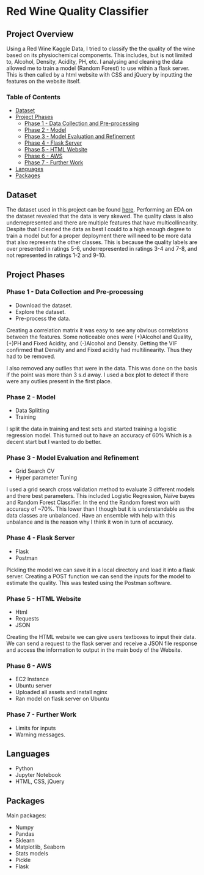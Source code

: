 # Red Wine Quality Classifier

## Project Overview

Using a Red Wine Kaggle Data, I tried to classify the the quality of the wine based on its physiochemical components. This includes, but is not limited to, Alcohol, Density, Acidity, PH, etc. I analysing and cleaning the data allowed me to train a model (Random Forest) to use within a flask server. This is then called by a html website with CSS and jQuery by inputting the features on the website itself.
### Table of Contents

- [Dataset](#dataset)
- [Project Phases](#project-phases)
  - [Phase 1 - Data Collection and Pre-processing](#phase-1---data-collection-and-pre-processing)
  - [Phase 2 - Model](#phase-2---model)
  - [Phase 3 - Model Evaluation and Refinement](#phase-3---model-evaluation-and-refinement)
  - [Phase 4 - Flask Server](#phase-4---Flask-Server)
  - [Phase 5 - HTML Website](#phase-5---HTML-Website)
  - [Phase 6 - AWS](#phase-6---AWS)
  - [Phase 7 - Further Work](#phase-7---further-work)
- [Languages](#Languages)
- [Packages](#Packages)

## Dataset

The dataset used in this project can be found [here](https://www.kaggle.com/datasets/uciml/red-wine-quality-cortez-et-al-2009). Performing an EDA on the dataset revealed that the data is very skewed. The quality class is also underrepresented and there are multiple features that have multicollinearity. Despite that I cleaned the data as best I could to a high enough degree to train a model but for a proper deployment there will need to be more data that also represents the other classes. This is because the quality labels are over presented in ratings 5-6, underrepresented in ratings 3-4 and 7-8, and not represented in ratings 1-2 and 9-10.   
## Project Phases

### Phase 1 - Data Collection and Pre-processing

- Download the dataset.
- Explore the dataset.
- Pre-process the data.

Creating a correlation matrix it was easy to see any obvious correlations between the features. Some noticeable ones were (+)Alcohol and Quality, (+)PH and Fixed Acidity, and (-)Alcohol and Density. Getting the VIF confirmed that Density and  and Fixed acidity had multilinearity. Thus they had to be removed.

I also removed any outlies that were in the data. This was done on the basis if the point was more than 3 s.d away. I used a box plot to detect if there were any outlies present in the first place.
### Phase 2 - Model

- Data Splitting 
- Training

I split the data in training and test sets and started training a logistic regression model. This turned out to have an accuracy of 60% Which is a decent start but I wanted to do better.  
### Phase 3 - Model Evaluation and Refinement

- Grid Search CV
- Hyper parameter Tuning 

I used a grid search cross validation method to evaluate 3 different models and there best parameters. This included Logistic Regression, Naïve bayes and Random Forest Classifier.
In the end the Random forest won with accuracy of ~70%.  This lower than I though but it is understandable as the data classes are unbalanced. Have an ensemble with help with this unbalance and is the reason why I think it won in turn of accuracy.
### Phase 4 - Flask Server

- Flask
- Postman

Pickling the model we can save it in a local directory and load it into a flask server. Creating a POST function we can send the inputs for the model to estimate the quality. This was tested using the Postman software.
### Phase 5 - HTML Website

- Html
- Requests
- JSON

Creating the HTML website we can give users textboxes to input their data. We can send a request to the flask server and receive a JSON file response and access the information to output in the main body of the Website.
### Phase 6 - AWS

- EC2 Instance
- Ubuntu server
- Uploaded all assets and install nginx
- Ran model on flask server on Ubuntu

### Phase 7 - Further Work

- Limits for inputs
- Warning messages.
## Languages

- Python
- Jupyter Notebook
- HTML, CSS, jQuery 
## Packages

Main packages:
- Numpy
- Pandas
- Sklearn
- Matplotlib, Seaborn
- Stats models
- Pickle
- Flask
